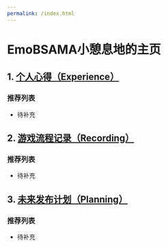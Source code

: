```yaml
---
permalink: /index.html
---
```

# EmoBSAMA小憩息地的主页

## 1. [个人心得（Experience）](https://emobsama.github.io/experience/list.html)
### 推荐列表  
- 待补充  
 

## 2. [游戏流程记录（Recording）](https://emobsama.github.io/recording/list.html)
### 推荐列表  
- 待补充


## 3. [未来发布计划（Planning）](https://emobsama.github.io/planning/list.html)
### 推荐列表  
- 待补充



